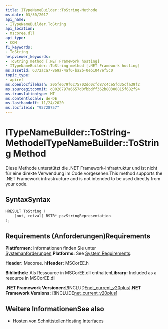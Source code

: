 ```yaml
---
title: ITypeNameBuilder::ToString-Methode
ms.date: 03/30/2017
api_name:
- ITypeNameBuilder.ToString
api_location:
- mscoree.dll
api_type:
- COM
f1_keywords:
- ToString
helpviewer_keywords:
- ToString method [.NET Framework hosting]
- ITypeNameBuilder::ToString method [.NET Framework hosting]
ms.assetid: 6372aca7-869a-4af6-ba2b-0eb1047ef5c0
topic_type:
- apiref
ms.openlocfilehash: 205fe679f6c75702dd0cfd87c4ce5fd35cfa39f2
ms.sourcegitcommit: d8020797a6657d0fbbdff362b80300815f682f94
ms.translationtype: MT
ms.contentlocale: de-DE
ms.lasthandoff: 11/24/2020
ms.locfileid: "95728757"
---
```

# <a name="itypenamebuildertostring-method"></a><span data-ttu-id="16b32-102">ITypeNameBuilder::ToString-Methode</span><span class="sxs-lookup"><span data-stu-id="16b32-102">ITypeNameBuilder::ToString Method</span></span>

<span data-ttu-id="16b32-103">Diese Methode unterstützt die .NET Framework-Infrastruktur und ist nicht für eine direkte Verwendung im Code vorgesehen.</span><span class="sxs-lookup"><span data-stu-id="16b32-103">This method supports the .NET Framework infrastructure and is not intended to be used directly from your code.</span></span>  
  
## <a name="syntax"></a><span data-ttu-id="16b32-104">Syntax</span><span class="sxs-lookup"><span data-stu-id="16b32-104">Syntax</span></span>  
  
```cpp  
HRESULT ToString (  
    [out, retval] BSTR* pszStringRepresentation  
);  
```  
  
## <a name="requirements"></a><span data-ttu-id="16b32-105">Requirements (Anforderungen)</span><span class="sxs-lookup"><span data-stu-id="16b32-105">Requirements</span></span>  

 <span data-ttu-id="16b32-106">**Plattformen:** Informationen finden Sie unter [Systemanforderungen](../../get-started/system-requirements.md).</span><span class="sxs-lookup"><span data-stu-id="16b32-106">**Platforms:** See [System Requirements](../../get-started/system-requirements.md).</span></span>  
  
 <span data-ttu-id="16b32-107">**Header:** Mscoree. h</span><span class="sxs-lookup"><span data-stu-id="16b32-107">**Header:** MSCorEE.h</span></span>  
  
 <span data-ttu-id="16b32-108">**Bibliothek:** Als Ressource in MSCorEE.dll enthalten</span><span class="sxs-lookup"><span data-stu-id="16b32-108">**Library:** Included as a resource in MSCorEE.dll</span></span>  
  
 <span data-ttu-id="16b32-109">**.NET Framework Versionen:**[!INCLUDE[net_current_v20plus](../../../../includes/net-current-v20plus-md.md)]</span><span class="sxs-lookup"><span data-stu-id="16b32-109">**.NET Framework Versions:** [!INCLUDE[net_current_v20plus](../../../../includes/net-current-v20plus-md.md)]</span></span>  
  
## <a name="see-also"></a><span data-ttu-id="16b32-110">Weitere Informationen</span><span class="sxs-lookup"><span data-stu-id="16b32-110">See also</span></span>

- [<span data-ttu-id="16b32-111">Hosten von Schnittstellen</span><span class="sxs-lookup"><span data-stu-id="16b32-111">Hosting Interfaces</span></span>](hosting-interfaces.md)
